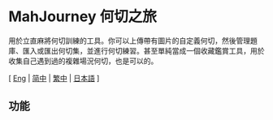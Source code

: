 # MahJourney 何切之旅

用於立直麻將何切訓練的工具。你可以上傳帶有圖片的自定義何切，然後管理題庫、匯入或匯出何切集，並進行何切練習。甚至單純當成一個收藏鑑賞工具，用於收集自己遇到過的複雜場況何切，也是可以的。

[ [Eng](../README.md) | [简中](README-SC.md) | [繁中](README-TC.md) | [日本語](README-JP.md) ]

## 功能
